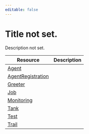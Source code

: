 ```yaml
---
editable: false
---
```


# Title not set.
Description not set.

Resource | Description
--- | ---
[Agent](Agent/index.md) | 
[AgentRegistration](AgentRegistration/index.md) | 
[Greeter](Greeter/index.md) | 
[Job](Job/index.md) | 
[Monitoring](Monitoring/index.md) | 
[Tank](Tank/index.md) | 
[Test](Test/index.md) | 
[Trail](Trail/index.md) | 